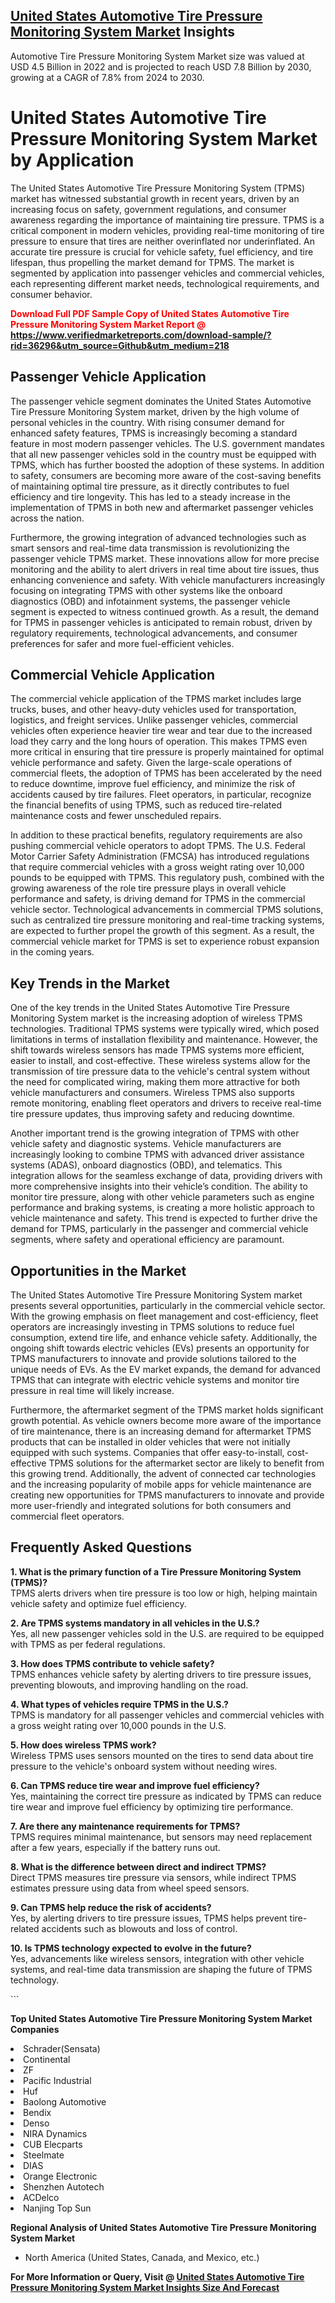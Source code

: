 <h2><a href="https://www.verifiedmarketreports.com/download-sample/?rid=36296&amp;utm_source=Github&amp;utm_medium=218" target="_blank">United States Automotive Tire Pressure Monitoring System Market</a> Insights</h2><p>Automotive Tire Pressure Monitoring System Market size was valued at USD 4.5 Billion in 2022 and is projected to reach USD 7.8 Billion by 2030, growing at a CAGR of 7.8% from 2024 to 2030.</p><p> <h1>United States Automotive Tire Pressure Monitoring System Market by Application</h1> <p>The United States Automotive Tire Pressure Monitoring System (TPMS) market has witnessed substantial growth in recent years, driven by an increasing focus on safety, government regulations, and consumer awareness regarding the importance of maintaining tire pressure. TPMS is a critical component in modern vehicles, providing real-time monitoring of tire pressure to ensure that tires are neither overinflated nor underinflated. An accurate tire pressure is crucial for vehicle safety, fuel efficiency, and tire lifespan, thus propelling the market demand for TPMS. The market is segmented by application into passenger vehicles and commercial vehicles, each representing different market needs, technological requirements, and consumer behavior.</p> <p><strong><p><span class=""><span style="color: #ff0000;"><strong>Download Full PDF Sample Copy of United States Automotive Tire Pressure Monitoring System Market Report</strong> @ </span><a href="https://www.verifiedmarketreports.com/download-sample/?rid=36296&amp;utm_source=Github&amp;utm_medium=218" target="_blank">https://www.verifiedmarketreports.com/download-sample/?rid=36296&amp;utm_source=Github&amp;utm_medium=218</a></span></p></strong></p> <h2>Passenger Vehicle Application</h2> <p>The passenger vehicle segment dominates the United States Automotive Tire Pressure Monitoring System market, driven by the high volume of personal vehicles in the country. With rising consumer demand for enhanced safety features, TPMS is increasingly becoming a standard feature in most modern passenger vehicles. The U.S. government mandates that all new passenger vehicles sold in the country must be equipped with TPMS, which has further boosted the adoption of these systems. In addition to safety, consumers are becoming more aware of the cost-saving benefits of maintaining optimal tire pressure, as it directly contributes to fuel efficiency and tire longevity. This has led to a steady increase in the implementation of TPMS in both new and aftermarket passenger vehicles across the nation.</p> <p>Furthermore, the growing integration of advanced technologies such as smart sensors and real-time data transmission is revolutionizing the passenger vehicle TPMS market. These innovations allow for more precise monitoring and the ability to alert drivers in real time about tire issues, thus enhancing convenience and safety. With vehicle manufacturers increasingly focusing on integrating TPMS with other systems like the onboard diagnostics (OBD) and infotainment systems, the passenger vehicle segment is expected to witness continued growth. As a result, the demand for TPMS in passenger vehicles is anticipated to remain robust, driven by regulatory requirements, technological advancements, and consumer preferences for safer and more fuel-efficient vehicles.</p> <h2>Commercial Vehicle Application</h2> <p>The commercial vehicle application of the TPMS market includes large trucks, buses, and other heavy-duty vehicles used for transportation, logistics, and freight services. Unlike passenger vehicles, commercial vehicles often experience heavier tire wear and tear due to the increased load they carry and the long hours of operation. This makes TPMS even more critical in ensuring that tire pressure is properly maintained for optimal vehicle performance and safety. Given the large-scale operations of commercial fleets, the adoption of TPMS has been accelerated by the need to reduce downtime, improve fuel efficiency, and minimize the risk of accidents caused by tire failures. Fleet operators, in particular, recognize the financial benefits of using TPMS, such as reduced tire-related maintenance costs and fewer unscheduled repairs.</p> <p>In addition to these practical benefits, regulatory requirements are also pushing commercial vehicle operators to adopt TPMS. The U.S. Federal Motor Carrier Safety Administration (FMCSA) has introduced regulations that require commercial vehicles with a gross weight rating over 10,000 pounds to be equipped with TPMS. This regulatory push, combined with the growing awareness of the role tire pressure plays in overall vehicle performance and safety, is driving demand for TPMS in the commercial vehicle sector. Technological advancements in commercial TPMS solutions, such as centralized tire pressure monitoring and real-time tracking systems, are expected to further propel the growth of this segment. As a result, the commercial vehicle market for TPMS is set to experience robust expansion in the coming years.</p> <h2>Key Trends in the Market</h2> <p>One of the key trends in the United States Automotive Tire Pressure Monitoring System market is the increasing adoption of wireless TPMS technologies. Traditional TPMS systems were typically wired, which posed limitations in terms of installation flexibility and maintenance. However, the shift towards wireless sensors has made TPMS systems more efficient, easier to install, and cost-effective. These wireless systems allow for the transmission of tire pressure data to the vehicle's central system without the need for complicated wiring, making them more attractive for both vehicle manufacturers and consumers. Wireless TPMS also supports remote monitoring, enabling fleet operators and drivers to receive real-time tire pressure updates, thus improving safety and reducing downtime.</p> <p>Another important trend is the growing integration of TPMS with other vehicle safety and diagnostic systems. Vehicle manufacturers are increasingly looking to combine TPMS with advanced driver assistance systems (ADAS), onboard diagnostics (OBD), and telematics. This integration allows for the seamless exchange of data, providing drivers with more comprehensive insights into their vehicle’s condition. The ability to monitor tire pressure, along with other vehicle parameters such as engine performance and braking systems, is creating a more holistic approach to vehicle maintenance and safety. This trend is expected to further drive the demand for TPMS, particularly in the passenger and commercial vehicle segments, where safety and operational efficiency are paramount.</p> <h2>Opportunities in the Market</h2> <p>The United States Automotive Tire Pressure Monitoring System market presents several opportunities, particularly in the commercial vehicle sector. With the growing emphasis on fleet management and cost-efficiency, fleet operators are increasingly investing in TPMS solutions to reduce fuel consumption, extend tire life, and enhance vehicle safety. Additionally, the ongoing shift towards electric vehicles (EVs) presents an opportunity for TPMS manufacturers to innovate and provide solutions tailored to the unique needs of EVs. As the EV market expands, the demand for advanced TPMS that can integrate with electric vehicle systems and monitor tire pressure in real time will likely increase.</p> <p>Furthermore, the aftermarket segment of the TPMS market holds significant growth potential. As vehicle owners become more aware of the importance of tire maintenance, there is an increasing demand for aftermarket TPMS products that can be installed in older vehicles that were not initially equipped with such systems. Companies that offer easy-to-install, cost-effective TPMS solutions for the aftermarket sector are likely to benefit from this growing trend. Additionally, the advent of connected car technologies and the increasing popularity of mobile apps for vehicle maintenance are creating new opportunities for TPMS manufacturers to innovate and provide more user-friendly and integrated solutions for both consumers and commercial fleet operators.</p> <h2>Frequently Asked Questions</h2> <p><strong>1. What is the primary function of a Tire Pressure Monitoring System (TPMS)?</strong><br> TPMS alerts drivers when tire pressure is too low or high, helping maintain vehicle safety and optimize fuel efficiency.</p> <p><strong>2. Are TPMS systems mandatory in all vehicles in the U.S.?</strong><br> Yes, all new passenger vehicles sold in the U.S. are required to be equipped with TPMS as per federal regulations.</p> <p><strong>3. How does TPMS contribute to vehicle safety?</strong><br> TPMS enhances vehicle safety by alerting drivers to tire pressure issues, preventing blowouts, and improving handling on the road.</p> <p><strong>4. What types of vehicles require TPMS in the U.S.?</strong><br> TPMS is mandatory for all passenger vehicles and commercial vehicles with a gross weight rating over 10,000 pounds in the U.S.</p> <p><strong>5. How does wireless TPMS work?</strong><br> Wireless TPMS uses sensors mounted on the tires to send data about tire pressure to the vehicle's onboard system without needing wires.</p> <p><strong>6. Can TPMS reduce tire wear and improve fuel efficiency?</strong><br> Yes, maintaining the correct tire pressure as indicated by TPMS can reduce tire wear and improve fuel efficiency by optimizing tire performance.</p> <p><strong>7. Are there any maintenance requirements for TPMS?</strong><br> TPMS requires minimal maintenance, but sensors may need replacement after a few years, especially if the battery runs out.</p> <p><strong>8. What is the difference between direct and indirect TPMS?</strong><br> Direct TPMS measures tire pressure via sensors, while indirect TPMS estimates pressure using data from wheel speed sensors.</p> <p><strong>9. Can TPMS help reduce the risk of accidents?</strong><br> Yes, by alerting drivers to tire pressure issues, TPMS helps prevent tire-related accidents such as blowouts and loss of control.</p> <p><strong>10. Is TPMS technology expected to evolve in the future?</strong><br> Yes, advancements like wireless sensors, integration with other vehicle systems, and real-time data transmission are shaping the future of TPMS technology.</p> ```</p><p><strong>Top United States Automotive Tire Pressure Monitoring System Market Companies</strong></p><div data-test-id=""><p><li>Schrader(Sensata)</li><li> Continental</li><li> ZF</li><li> Pacific Industrial</li><li> Huf</li><li> Baolong Automotive</li><li> Bendix</li><li> Denso</li><li> NIRA Dynamics</li><li> CUB Elecparts</li><li> Steelmate</li><li> DIAS</li><li> Orange Electronic</li><li> Shenzhen Autotech</li><li> ACDelco</li><li> Nanjing Top Sun</li></p><div><strong>Regional Analysis of&nbsp;United States Automotive Tire Pressure Monitoring System Market</strong></div><ul><li dir="ltr"><p dir="ltr">North America&nbsp;(United States, Canada, and Mexico, etc.)</p></li></ul><p><strong>For More Information or Query, Visit @&nbsp;</strong><strong><a href="https://www.verifiedmarketreports.com/product/global-automotive-tire-pressure-monitoring-system-market-2019-by-manufacturers-regions-type-and-application-forecast-to-2024/?utm_source=Github&amp;utm_medium=218" target="_blank">United States Automotive Tire Pressure Monitoring System Market Insights Size And Forecast</a></strong></p></div>
